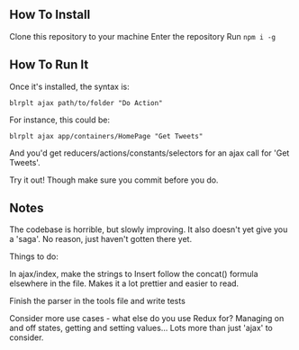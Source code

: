 ## How To Install

Clone this repository to your machine
Enter the repository
Run `npm i -g`

## How To Run It

Once it's installed, the syntax is:

`blrplt ajax path/to/folder "Do Action"`

For instance, this could be:

`blrplt ajax app/containers/HomePage "Get Tweets"`

And you'd get reducers/actions/constants/selectors for an ajax call for 'Get Tweets'.

Try it out! Though make sure you commit before you do.

## Notes

The codebase is horrible, but slowly improving. It also doesn't yet give you a 'saga'. No reason, just haven't gotten there yet.

Things to do:

In ajax/index, make the strings to Insert follow the concat() formula elsewhere in the file. Makes it a lot prettier and easier to read.

Finish the parser in the tools file and write tests

Consider more use cases - what else do you use Redux for? Managing on and off states, getting and setting values... Lots more than just 'ajax' to consider.